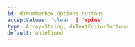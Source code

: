 ```yaml
---
id: dxNumberBox.Options.buttons
acceptValues: 'clear' | 'spins'
type: Array<String, dxTextEditorButton>
default: undefined
---
```

